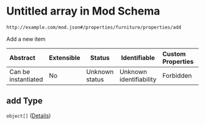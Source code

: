 # Untitled array in Mod Schema

```txt
http://example.com/mod.json#/properties/furniture/properties/add
```

Add a new item


| Abstract            | Extensible | Status         | Identifiable            | Custom Properties | Additional Properties | Access Restrictions | Defined In                                                                 |
| :------------------ | ---------- | -------------- | ----------------------- | :---------------- | --------------------- | ------------------- | -------------------------------------------------------------------------- |
| Can be instantiated | No         | Unknown status | Unknown identifiability | Forbidden         | Allowed               | none                | [generic.schema.json\*](../out/generic.schema.json "open original schema") |

## add Type

`object[]` ([Details](generic-properties-furniture-properties-add-items.md))
